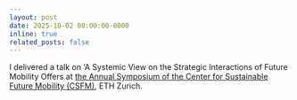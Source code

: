 ```yaml
---
layout: post
date: 2025-10-02 00:00:00-0000
inline: true
related_posts: false
---
```

I delivered a talk on ‘A Systemic View on the Strategic Interactions of Future Mobility Offers at [the Annual Symposium of the Center for Sustainable Future Mobility (CSFM)](https://csfm.ethz.ch/en/outreach/whats-on/2025/10/symposium.html), ETH Zurich.